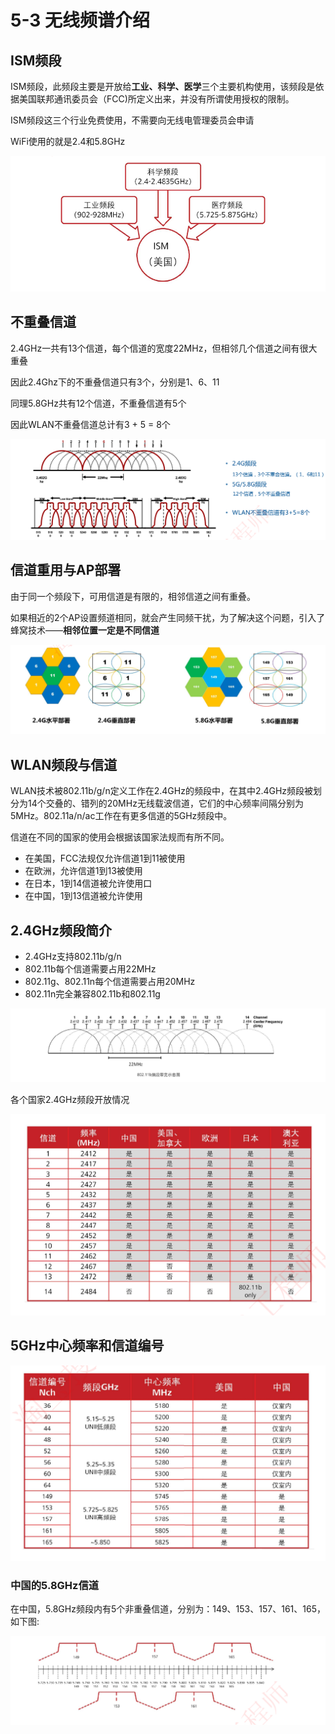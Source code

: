 # 5-3 无线频谱介绍

## ISM频段

ISM频段，此频段主要是开放给**工业、科学、医学**三个主要机构使用，该频段是依据美国联邦通讯委员会（FCC)所定义出来，并没有所谓使用授权的限制。

ISM频段这三个行业免费使用，不需要向无线电管理委员会申请

WiFi使用的就是2.4和5.8GHz

![image-20230925213038481](./assets/image-20230925213038481.png)

## 不重叠信道

2.4GHz一共有13个信道，每个信道的宽度22MHz，但相邻几个信道之间有很大重叠

因此2.4Ghz下的不重叠信道只有3个，分别是1、6、11

同理5.8GHz共有12个信道，不重叠信道有5个

因此WLAN不重叠信道总计有3 + 5 = 8个

![image-20230925213636623](./assets/image-20230925213636623.png)

## 信道重用与AP部署

由于同一个频段下，可用信道是有限的，相邻信道之间有重叠。

如果相近的2个AP设置频道相同，就会产生同频干扰，为了解决这个问题，引入了蜂窝技术——**相邻位置一定是不同信道**

![image-20230925214049665](./assets/image-20230925214049665.png)

## WLAN频段与信道

WLAN技术被802.11b/g/n定义工作在2.4GHz的频段中，在其中2.4GHz频段被划分为14个交叠的、错列的20MHz无线载波信道，它们的中心频率间隔分别为5MHz。802.11a/n/ac工作在有更多信道的5GHz频段中。

信道在不同的国家的使用会根据该国家法规而有所不同。

- 在美国，FCC法规仅允许信道1到11被使用
- 在欧洲，允许信道1到13被使用
- 在日本，1到14信道被允许使用口
- 在中国，1到13信道被允许使用

## 2.4GHz频段简介

- 2.4GHz支持802.11b/g/n
- 802.11b每个信道需要占用22MHz
- 802.11g、802.11n每个信道需要占用20MHz
- 802.11n完全兼容802.11b和802.11g

![image-20230925214346548](./assets/image-20230925214346548.png)

各个国家2.4GHz频段开放情况

![image-20230925214403384](./assets/image-20230925214403384.png)

## 5GHz中心频率和信道编号

![image-20230925214456252](./assets/image-20230925214456252.png)

### 中国的5.8GHz信道

在中国，5.8GHz频段内有5个非重叠信道，分别为：149、153、157、161、165，如下图:

![image-20230925214548099](./assets/image-20230925214548099.png)